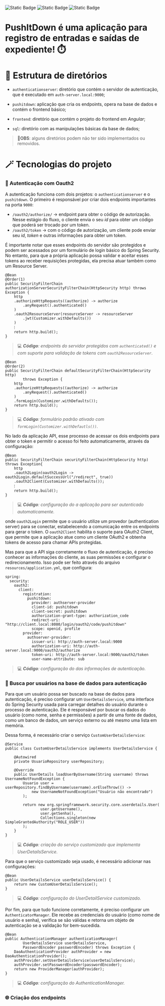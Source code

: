 ![Static Badge](https://img.shields.io/badge/SpringBoot-3.4.3-lightgray?logoColor=blue&logoSize=blue&labelColor=orange&color=gray)
![Static Badge](https://img.shields.io/badge/Angular-19.2.1-lightgray?logoColor=blue&logoSize=blue&labelColor=darkred&color=gray)
![Static Badge](https://img.shields.io/badge/PostgreSQL-17.2-lightgray?logoColor=blue&logoSize=blue&labelColor=yellow&color=gray)

# PushItDown é uma aplicação para registro de entradas e saídas de expediente! ⏱️

# 📁 Estrutura de diretórios

* `authenticationserver`: diretório que contém o servidor de autenticação, que é executado em `auth-server.local:9000`;

* `pushitdown`: aplicação que cria os endpoints, opera na base de dados e contém o frontend básico;

* `frontend`: diretório que contém o projeto do frontend em *Angular*;

* `sql`: diretório com as manipulações básicas da base de dados;

> **📢OBS**: alguns diretórios podem não ter sido implementados ou removidos.

# 🪄 Tecnologias do projeto

### 👤 Autenticação com Oauth2

A autenticação funciona com dois projetos: o `authenticationserver` e o `pushitdown`. O primeiro é responsável por criar dois endpoints importantes na porta `9000`:

* `/oauth2/authorize/` -> endpoint para obter o código de autorização. Nesse estágio do fluxo, o cliente envia o seu *id* para obter um código que poderá ser trocado por um token.
* `/oauth2/token` -> com o código de autorização, um cliente pode enviar seu *id*, *token* e outras informações para obter um token.

É importante notar que esses endpoints do servidor são protegidos e podem ser acessados por um formulário de login básico do Spring Security. No entanto, para que a própria aplicação possa validar e aceitar esses tokens ao receber requisições protegidas, ela precisa atuar também como um Resource Server.


```
@Bean
@Order(1)
public SecurityFilterChain authorizationServerSecurityFilterChain(HttpSecurity http) throws Exception {
    http
    .authorizeHttpRequests((authorize) -> authorize
        .anyRequest().authenticated()
    )
    .oauth2ResourceServer(resourceServer -> resourceServer
        .jwt(Customizer.withDefaults())
    )
    ⁝
    return http.build();
}
```
> 💻 ***Código**: endpoints do servidor protegidos com `authenticated()` e com suporte para validação de tokens com `oauth2ResourceServer`.*

```
@Bean
@Order(2)
public SecurityFilterChain defaultSecurityFilterChain(HttpSecurity http)
        throws Exception {
    http
    .authorizeHttpRequests((authorize) -> authorize
        .anyRequest().authenticated()
    )
    .formLogin(Customizer.withDefaults());
    return http.build();
}
```
> 💻 ***Código**: formulário padrão ativado com `formLogin(Customizer.withDefautls())`.*

No lado da aplicação API, esse processo de acessar os dois endpoints para obter o token e permitir o acesso foi feito automaticamente, através da configuração:

```
@Bean
public SecurityFilterChain securityFilterChain(HttpSecurity http) throws Exception{
    http
    .oauth2Login(oauth2Login -> oauth2Login.defaultSuccessUrl("/redirect", true))
    .oauth2Client(Customizer.withDefaults());
    ⁝
    return http.build();
}
```
> 💻 ***Código**: configuração do a aplicação para ser autenticado automaticamente.*

onde `oauth2Login` permite que o usuário utilize um provedor (authentication server) para se conectar, estabelecendo a comunicação entre os endpoints para gerar o token. O `oauth2Client` habilita o suporte para OAuth2 Client, que permite que a aplicação atue como um cliente OAuth2 e obtenha tokens de acesso para chamar APIs protegidas.

Mas para que a API siga corretamente o fluxo de autenticação, é preciso conhecer as informações do cliente, as suas permissões e configurar o redirecionamento. Isso pode ser feito através do arquivo `resources/application.yml`, que configura:

```
spring:
  security:
    oauth2:
      client:
        registration:
          pushitdown:
            provider: authserver-provider
            client-id: pushitdown
            client-secret: pushitdown
            authorization-grant-type: authorization_code
            redirect-uri: "http://client.local:8080/login/oauth2/code/pushitdown"
            scope: openid, profile
        provider:
          authserver-provider:
            issuer-uri: http://auth-server.local:9000
            authorization-uri: http://auth-server.local:9000/oauth2/authorize
            token-uri: http://auth-server.local:9000/oauth2/token
            user-name-attribute: sub
```
> 💻 ***Código**: configuração do das informações de autenticação.*

### 🎲 Busca por usuários na base de dados para autenticação

Para que um usuário possa ser buscado na base de dados para autenticação, é preciso configurar um `UserDetailsService`, uma interface do Spring Security usada para carregar detalhes do usuário durante o processo de autenticação. Ele é responsável por buscar os dados do usuário (como nome, senha e permissões) a partir de uma fonte de dados, como um banco de dados, um serviço externo ou até mesmo uma lista em memória.

Dessa forma, é necessário criar o serviço `CustomUserDetailsService`:


```
@Service
public class CustomUserDetailsService implements UserDetailsService {

    @Autowired
    private UsuarioRepository userRepository;

    @Override
    public UserDetails loadUserByUsername(String username) throws UsernameNotFoundException {
        Usuario user = userRepository.findByUsername(username).orElseThrow(() ->
            new UsernameNotFoundException("Usuário não encontrado")
        );

        return new org.springframework.security.core.userdetails.User(
                user.getUsername(),
                user.getSenha(),
                Collections.singleton(new SimpleGrantedAuthority("ROLE_USER"))
        );
    }
}
```
> 💻 ***Código**: criação do serviço customizado que implementa UserDetailsService.*

Para que o serviço customizado seja usado, é necessário adicionar nas configurações:

```
@Bean
public UserDetailsService userDetailsService() {
    return new CustomUserDetailsService();
}
```
> 💻 ***Código**: configuração do UserDetailService customizado.*

Por fim, para que tudo funcione corretamente, é preciso configurar um `AuthenticatorManager`. Ele recebe as credenciais do usuário (como nome de usuário e senha), verifica se são válidas e retorna um objeto de autenticação se a validação for bem-sucedida.

```
@Bean
public AuthenticationManager authenticationManager(
        UserDetailsService userDetailsService,
        PasswordEncoder passwordEncoder) throws Exception {
    DaoAuthenticationProvider authProvider = new DaoAuthenticationProvider();
    authProvider.setUserDetailsService(userDetailsService);
    authProvider.setPasswordEncoder(passwordEncoder);
    return new ProviderManager(authProvider);
}
```
> 💻 ***Código**: configuração do AuthenticationManager.*

### 🌐 Criação dos endpoints